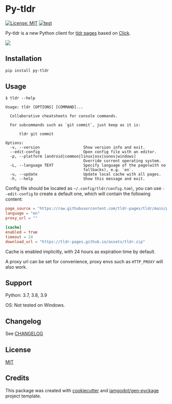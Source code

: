 # Py-tldr

[![License: MIT](https://img.shields.io/badge/License-MIT-blue.svg)](LICENSE)
[![test](https://github.com/iamgodot/py-tldr/actions/workflows/test.yml/badge.svg?branch=main)](https://github.com/iamgodot/py-tldr/actions/workflows/test.yml)

Py-tldr is a new Python client for [tldr pages](https://github.com/tldr-pages/tldr) based on [Click](https://github.com/pallets/click).

![](images/demo.gif)

## Installation

```bash
pip install py-tldr
```

## Usage

```
$ tldr --help

Usage: tldr [OPTIONS] [COMMAND]...

  Collaborative cheatsheets for console commands.

  For subcommands such as `git commit`, just keep as it is:

      tldr git commit

Options:
  -v, --version                   Show version info and exit.
  --edit-config                   Open config file with an editor.
  -p, --platform [android|common|linux|osx|sunos|windows]
                                  Override current operating system.
  -L, --language TEXT             Specify language of the page(with no
                                  fallbacks), e.g. `en`.
  -u, --update                    Update local cache with all pages.
  -h, --help                      Show this message and exit.
```

Config file should be located as `~/.config/tldr/config.toml`, you can use `--edit-config` to create a default one, which will contain the following content:

```toml
page_source = "https://raw.githubusercontent.com/tldr-pages/tldr/main/pages"
language = "en"
proxy_url = ""

[cache]
enabled = true
timeout = 24
download_url = "https://tldr-pages.github.io/assets/tldr.zip"
```

Cache is enabled implicitly, with 24 hours as expiration time by default.

A proxy url can be set for convenience, proxy envs such as `HTTP_PROXY` will also work.

## Support

Python: 3.7, 3.8, 3.9

OS: Not tested on Windows.

## Changelog

See [CHANGELOG](docs/CHANGELOG.md)

## License

[MIT](docs/LICENSE)

## Credits

This package was created with [cookiecutter](https://github.com/audreyr/cookiecutter) and [iamgodot/gen-pyckage](https://github.com/iamgodot/gen-pyckage) project template.
